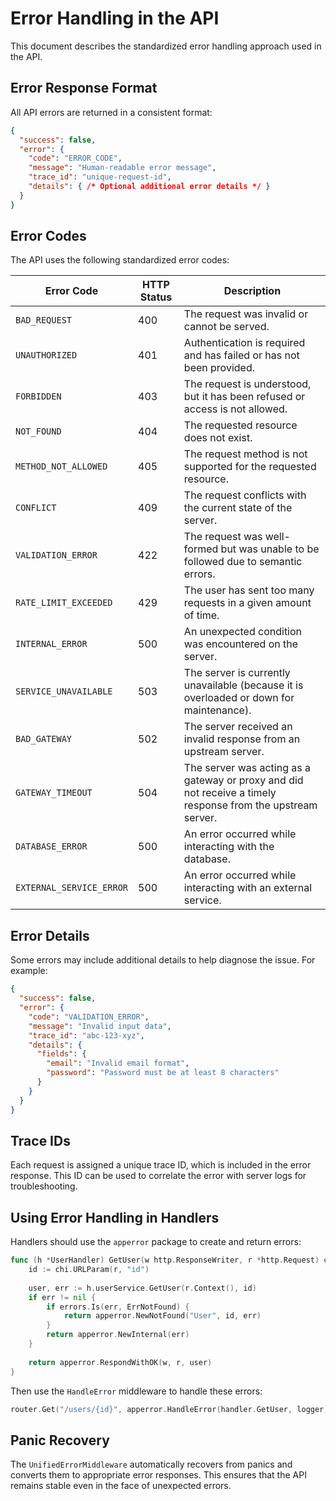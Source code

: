 # Error Handling in the API

This document describes the standardized error handling approach used in the API.

## Error Response Format

All API errors are returned in a consistent format:

```json
{
  "success": false,
  "error": {
    "code": "ERROR_CODE",
    "message": "Human-readable error message",
    "trace_id": "unique-request-id",
    "details": { /* Optional additional error details */ }
  }
}
```

## Error Codes

The API uses the following standardized error codes:

| Error Code | HTTP Status | Description |
|------------|-------------|-------------|
| `BAD_REQUEST` | 400 | The request was invalid or cannot be served. |
| `UNAUTHORIZED` | 401 | Authentication is required and has failed or has not been provided. |
| `FORBIDDEN` | 403 | The request is understood, but it has been refused or access is not allowed. |
| `NOT_FOUND` | 404 | The requested resource does not exist. |
| `METHOD_NOT_ALLOWED` | 405 | The request method is not supported for the requested resource. |
| `CONFLICT` | 409 | The request conflicts with the current state of the server. |
| `VALIDATION_ERROR` | 422 | The request was well-formed but was unable to be followed due to semantic errors. |
| `RATE_LIMIT_EXCEEDED` | 429 | The user has sent too many requests in a given amount of time. |
| `INTERNAL_ERROR` | 500 | An unexpected condition was encountered on the server. |
| `SERVICE_UNAVAILABLE` | 503 | The server is currently unavailable (because it is overloaded or down for maintenance). |
| `BAD_GATEWAY` | 502 | The server received an invalid response from an upstream server. |
| `GATEWAY_TIMEOUT` | 504 | The server was acting as a gateway or proxy and did not receive a timely response from the upstream server. |
| `DATABASE_ERROR` | 500 | An error occurred while interacting with the database. |
| `EXTERNAL_SERVICE_ERROR` | 500 | An error occurred while interacting with an external service. |

## Error Details

Some errors may include additional details to help diagnose the issue. For example:

```json
{
  "success": false,
  "error": {
    "code": "VALIDATION_ERROR",
    "message": "Invalid input data",
    "trace_id": "abc-123-xyz",
    "details": {
      "fields": {
        "email": "Invalid email format",
        "password": "Password must be at least 8 characters"
      }
    }
  }
}
```

## Trace IDs

Each request is assigned a unique trace ID, which is included in the error response. This ID can be used to correlate the error with server logs for troubleshooting.

## Using Error Handling in Handlers

Handlers should use the `apperror` package to create and return errors:

```go
func (h *UserHandler) GetUser(w http.ResponseWriter, r *http.Request) error {
    id := chi.URLParam(r, "id")
    
    user, err := h.userService.GetUser(r.Context(), id)
    if err != nil {
        if errors.Is(err, ErrNotFound) {
            return apperror.NewNotFound("User", id, err)
        }
        return apperror.NewInternal(err)
    }
    
    return apperror.RespondWithOK(w, r, user)
}
```

Then use the `HandleError` middleware to handle these errors:

```go
router.Get("/users/{id}", apperror.HandleError(handler.GetUser, logger))
```

## Panic Recovery

The `UnifiedErrorMiddleware` automatically recovers from panics and converts them to appropriate error responses. This ensures that the API remains stable even in the face of unexpected errors.
